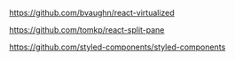 
https://github.com/bvaughn/react-virtualized

https://github.com/tomkp/react-split-pane

https://github.com/styled-components/styled-components

